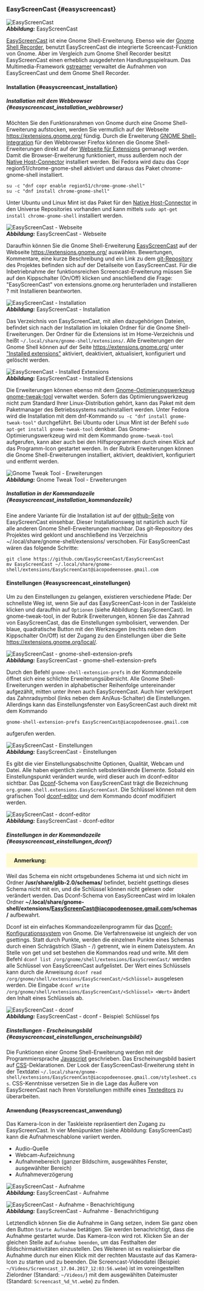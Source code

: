 ### EasyScreenCast {#easyscreencast}

![EasyScreenCast](../../images/easyscreencast.png)    
***Abbildung:*** EasyScreenCast

[EasyScreenCast](https://extensions.gnome.org/extension/690/easyscreencast/) ist eine Gnome Shell-Erweiterung.
Ebenso wie der [Gnome Shell Recorder](gnome_shell_recorder.md),
benutzt EasyScreenCast die integrierte Screencast-Funktion von Gnome.
Aber im Vergleich zum Gnome Shell Recorder besitzt EasyScreenCast einen erheblich ausgedehnten Handlungsspielraum.
Das Multimedia-Framework [gstreamer](https://de.wikipedia.org/wiki/GStreamer)
verwaltet die Aufnahmen von EasyScreenCast und dem Gnome Shell Recorder.

#### Installation {#easyscreencast_installation}

##### Installation mit dem Webbrowser {#easyscreencast_installation_webbrowser}

Möchten Sie den Funktionsrahmen von Gnome durch eine Gnome Shell-Erweiterung aufstocken,
werden Sie vermutlich auf der Webseite https://extensions.gnome.org/ fündig.
Durch die Erweiterung [GNOME Shell-Integration](https://addons.mozilla.org/de/firefox/addon/gnome-shell-integration/)
für den Webbrowser Firefox können die Gnome Shell-Erweiterungen direkt
auf der [Webseite für Extensions](https://extensions.gnome.org/) gemanagt werden.
Damit die Browser-Erweiterung funktioniert, muss außerdem noch
der [Native Host-Connector](https://wiki.gnome.org/Projects/GnomeShellIntegrationForChrome/Installation) installiert werden.
Bei Fedora wird dazu das Copr region51/chrome-gnome-shell aktiviert und daraus das Paket chrome-gnome-shell installiert.

```
su -c "dnf copr enable region51/chrome-gnome-shell"
su -c "dnf install chrome-gnome-shell"
```

Unter Ubuntu und Linux Mint ist das Paket
für den [Native Host-Connector](https://wiki.gnome.org/Projects/GnomeShellIntegrationForChrome/Installation)
in den Universe Repositories vorhanden und kann mittels `sudo apt-get install chrome-gnome-shell` installiert werden.

![EasyScreenCast - Webseite](../../images/easyscreencast_webseite.png)    
***Abbildung:*** EasyScreenCast - Webseite

Daraufhin können Sie die Gnome Shell-Erweiterung [EasyScreenCast](https://extensions.gnome.org/extension/690/easyscreencast/)
auf der Webseite https://extensions.gnome.org/ auswählen. 
Bewertungen, Kommentare, eine kurze Beschreibung und ein
Link zu dem [git-Repository](https://github.com/EasyScreenCast/EasyScreenCast) des Projektes befinden sich
auf der Detailseite von EasyScreenCast.
Für die Inbetriebnahme der funktionsreichen Screencast-Erweiterung müssen Sie auf den Kippschalter (On/Off) klicken
und anschließend die Frage: "EasyScreenCast" von extensions.gnome.org herunterladen und installieren ? mit Installieren
beantworten.

![EasyScreenCast - Installation](../../images/easyscreencast_install.png)    
***Abbildung:*** EasyScreenCast - Installation

Das Verzeichnis von EasyScreenCast, mit allen dazugehörigen Dateien, befindet sich nach der Installation
im lokalen Ordner für die Gnome Shell-Erweiterungen. Der Ordner für die Extensions ist im Home-Verzeichnis
und heißt `~/.local/share/gnome-shell/extensions/`. 
Alle Erweiterungen der Gnome Shell können auf der Seite https://extensions.gnome.org/ unter
["Installed extensions"](https://extensions.gnome.org/local/)
aktiviert, deaktiviert, aktualisiert, konfiguriert und gelöscht werden. 

![EasyScreenCast - Installed Extensions](../../images/easyscreencast_webseite_installed_extensions.png)    
***Abbildung:*** EasyScreenCast - Installed Extensions

Die Erweiterungen können ebenso mit
dem [Gnome-Optimierungswerkzeug gnome-tweak-tool](https://wiki.ubuntuusers.de/GNOME_Tweak_Tool/) verwaltet werden.
Sofern das Optimierungswerkzeug nicht zum Standard Ihrer Linux-Distribution gehört, kann das Paket
mit dem Paketmanager des Betriebssystems nachinstalliert werden. Unter Fedora wird die Installation
mit dem dnf-Kommando `su -c "dnf install gnome-tweak-tool"` durchgeführt. Bei Ubuntu oder Linux Mint
ist der Befehl `sudo apt-get install gnome-tweak-tool` denkbar.
Das Gnome-Optimierungswerkzeug wird mit dem Kommando `gnome-tweak-tool` aufgerufen,
kann aber auch bei den Hilfsprogrammen durch einen Klick auf das Programm-Icon gestartet werden.
In der Rubrik Erweiterungen können die Gnome Shell-Erweiterungen
installiert, aktiviert, deaktiviert, konfiguriert und entfernt werden. 

![Gnome Tweak Tool - Erweiterungen](../../images/gnome-tweak-tool_erweiterungen.png)    
***Abbildung:*** Gnome Tweak Tool - Erweiterungen

##### Installation in der Kommandozeile {#easyscreencast_installation_kommandozeile}

Eine andere Variante für die Installation 
ist auf der [github-Seite](https://github.com/EasyScreenCast/EasyScreenCast) von EasyScreenCast einsehbar.
Dieser Installationsweg ist natürlich auch für alle anderen Gnome Shell-Erweiterungen machbar.
Das git-Repository des Projektes wird geklont und anschließend
ins Verzeichnis ~/.local/share/gnome-shell/extensions/ verschoben. 
Für EasyScreenCast wären das folgende Schritte:

```
git clone https://github.com/EasyScreenCast/EasyScreenCast
mv EasyScreenCast ~/.local/share/gnome-shell/extensions/EasyScreenCast@iacopodeenosee.gmail.com
```

#### Einstellungen {#easyscreencast_einstellungen}

Um zu den Einstellungen zu gelangen, existieren verschiedene Pfade:
Der schnellste Weg ist, wenn Sie auf das EasyScreenCast-Icon
in der Taskleiste klicken und daraufhin auf `Optionen` (siehe Abbildung: EasyScreenCast).
Im gnome-tweak-tool, in der Rubrik Erweiterungen, können Sie das Zahnrad von EasyScreenCast,
das die Einstellungen symbolisiert, verwenden. Der blaue, quadratische Button mit den Werkzeugen
(rechts neben dem Kippschalter On/Off) ist der Zugang
zu den Einstellungen über die Seite https://extensions.gnome.org/local/.

![EasyScreenCast - gnome-shell-extension-prefs](../../images/easyscreencast_gnome-shell-extension-prefs.png)    
***Abbildung:*** EasyScreenCast - gnome-shell-extension-prefs

Durch den Befehl `gnome-shell-extension-prefs` in der Kommandozeile
öffnet sich eine schlichte Erweiterungsübersicht. Alle Gnome Shell-Erweiterungen
werden in alphabetischer Reihenfolge untereinander aufgezählt, mitten unter ihnen auch EasyScreenCast.
Auch hier verkörpert das Zahnradsymbol (links neben dem An/Aus-Schalter) die Einstellungen.
Allerdings kann das Einstellungsfenster von EasyScreenCast auch direkt mit dem Kommando

```
gnome-shell-extension-prefs EasyScreenCast@iacopodeenosee.gmail.com
```

aufgerufen werden.

![EasyScreenCast - Einstellungen](../../images/easyscreencast_einstellungen.png)    
***Abbildung:*** EasyScreenCast - Einstellungen

Es gibt die vier Einstellungsabschnitte Optionen, Qualität, Webcam und Datei.
Alle haben eigentlich ziemlich selbsterklärende Elemente.
Sobald ein Einstellungspunkt verändert wurde, wird dieser auch im dconf-editor sichtbar.
Das [Dconf](https://en.wikipedia.org/wiki/Dconf)-Schema von EasyScreenCast
trägt die Bezeichnung `org.gnome.shell.extensions.EasyScreenCast`.
Die Schlüssel können mit dem grafischen Tool
[dconf-editor](gnome_shell_recorder.md#gnome_shell_recorder_einstellungen_dconf-editor)
und dem Kommando dconf modifiziert werden.

![EasyScreenCast - dconf-editor](../../images/easyscreencast_dconf-editor.png)    
***Abbildung:*** EasyScreenCast - dconf-editor

##### Einstellungen in der Kommandozeile {#easyscreencast_einstellungen_dconf}

<style>
    .anmerkung { background: #FFFACD; padding-top: 10px; padding-bottom: 10px; padding-right: 20px; padding-left: 20px;}
</style>

<p class="anmerkung">
<b>Anmerkung:</b><br />

Weil das Schema ein nicht ortsgebundenes Schema ist und sich nicht im Ordner <b>/usr/share/glib-2.0/schemas/</b> befindet, bezieht gsettings dieses Schema nicht mit ein, und die Schlüssel können nicht gelesen oder verändert werden. Das Dconf-Schema von EasyScreenCast wird im lokalen Ordner <b>~/.local/share/gnome-shell/extensions/EasyScreenCast@iacopodeenosee.gmail.com/schemas/</b> aufbewahrt.
</p> 

Dconf ist ein einfaches Kommandozeilenprogramm
für das [Dconf-Konfigurationssystem](https://wiki.ubuntuusers.de/GNOME_Konfiguration/dconf/) von Gnome.
Die Verfahrensweise ist ungleich der von gsettings. Statt durch Punkte, werden die einzelnen Punkte
eines Schemas durch einen Schrägstrich (Slash - /) getrennt, wie in einem Dateisystem. 
An Stelle von get und set bestehen die Kommandos read und write.
Mit dem Befehl `dconf list /org/gnome/shell/extensions/EasyScreenCast/` 
werden alle Schlüssel von EasyScreenCast aufgelistet.
Der Wert eines Schlüssels kann durch die Anweisung `dconf read /org/gnome/shell/extensions/EasyScreenCast/<Schlüssel>`
ausgelesen werden. Die Eingabe `dconf write /org/gnome/shell/extensions/EasyScreenCast/<Schlüssel> <Wert>`
ändert den Inhalt eines Schlüssels ab. 

![EasyScreenCast - dconf](../../images/easyscreencast_dconf.png)    
***Abbildung:*** EasyScreenCast - dconf - Beispiel: Schlüssel fps

##### Einstellungen - Erscheinungsbild {#easyscreencast_einstellungen_erscheinungsbild}

Die Funktionen einer Gnome Shell-Erweiterung werden
mit der Programmiersprache [Javascript](https://de.wikipedia.org/wiki/JavaScript) geschrieben.
Das Erscheinungsbild basiert auf [CSS](https://de.wikipedia.org/wiki/Cascading_Style_Sheets)-Deklarationen. 
Der Look der EasyScreenCast-Erweiterung steht in der Textdatei
`~/.local/share/gnome-shell/extensions/EasyScreenCast@iacopodeenosee.gmail.com/stylesheet.css`.
CSS-Kenntnisse versetzen Sie in die Lage das Äußere von EasyScreenCast nach
Ihren Vorstellungen mithilfe eines [Texteditors](https://de.wikipedia.org/wiki/Liste_von_Texteditoren) zu überarbeiten.

#### Anwendung {#easyscreencast_anwendung}

Das Kamera-Icon in der Taskleiste repräsentiert den Zugang zu EasyScreenCast.
In vier Menüpunkten (siehe Abbildung: EasyScreenCast) kann die Aufnahmeschablone variiert werden.

* Audio-Quelle
* Webcam-Aufzeichnung
* Aufnahmebereich (ganzer Bildschirm, ausgewähltes Fenster, ausgewählter Bereich)
* Aufnahmeverzögerung

![EasyScreenCast - Aufnahme](../../images/easyscreencast_aufnahme.png)    
***Abbildung:*** EasyScreenCast - Aufnahme

![EasyScreenCast - Aufnahme - Benachrichtigung](../../images/easyscreencast_aufnahme_nachricht.png)    
***Abbildung:*** EasyScreenCast - Aufnahme - Benachrichtigung

Letztendlich können Sie die Aufnahme in Gang setzen, indem Sie ganz oben den Button `Starte Aufnahme` betätigen.
Sie werden benachrichtigt, dass die Aufnahme gestartet wurde. Das Kamera-Icon wird rot.
Klicken Sie an der gleichen Stelle auf `Aufnahme beenden`, um das Festhalten der Bildschirmaktivitäten einzustellen.
Des Weiteren ist es realisierbar die Aufnahme durch nur einen Klick
mit der rechten Maustaste auf das Kamera-Icon zu starten und zu beenden.
Die Screencast-Videodatei (Beispiel: `~/Videos/Screencast_17.04.2017_12:03:56.webm`)
ist im voreingestellten Zielordner (Standard: `~/Videos/`)
mit dem ausgewählten Dateimuster (Standard: `Screencast_%d_%t.webm`) zu finden. 

  
